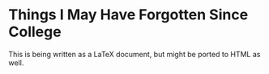 Things I May Have Forgotten Since College
=========================================

This is being written as a LaTeX document, but might be ported to HTML
as well.
